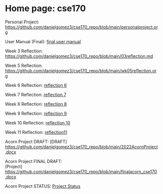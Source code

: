 # Home page: cse170  

Personal Project: <https://github.com/danielgomez3/cse170_repo/blob/main/personalproject.org>  

User Manual (Final): [final user manual](./finalusermanual_cse180.org)

Week 3 Reflection: <https://github.com/danielgomez3/cse170_repo/blob/main/03reflection.md>  

Week 5 Reflection: <https://github.com/danielgomez3/cse170_repo/blob/main/wk05reflection.org>  

Week 6 Reflection: [reflection 6](./week6_reflection.org)

Week 7 Reflection: [reflection 7](./wk07reflection_cse170.org)

Week 8 Reflection: [reflection 8](./wk08reflection_cse170.org)

Week 9 Reflection: [reflection 9](./reflection9_cse170.org)

Week 10 Reflection: [reflection 10](./reflection10.org)

Week 11 Reflection: [reflection11](./wk11reflection.org)

Acorn Project DRAFT: 
[DRAFT]  
 <https://github.com/danielgomez3/cse170_repo/blob/main/2022AcornProject.docx>   

Acorn Project FINAL DRAFT:  
[Project] <https://github.com/danielgomez3/cse170_repo/blob/main/finalacorn_cse170.docx>  

Acorn Project STATUS:
[Project Status](./acornprojectstatusnew.docx)
